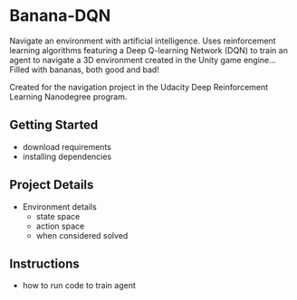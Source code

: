 # Banana-DQN

Navigate an environment with artificial intelligence.  Uses reinforcement learning algorithms featuring a Deep Q-learning Network (DQN) to train an agent to navigate a 3D environment created in the Unity game engine... Filled with bananas, both good and bad!

Created for the navigation project in the Udacity Deep Reinforcement Learning Nanodegree program.

## Getting Started

* download requirements
* installing dependencies

## Project Details

* Environment details
  * state space
  * action space
  * when considered solved

## Instructions

* how to run code to train agent
